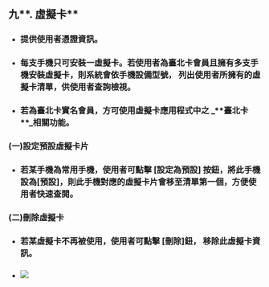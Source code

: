 ## 九**. 虛擬卡**

* ### 提供使用者憑證資訊。
* ### 每支手機只可安裝一虛擬卡。若使用者為臺北卡會員且擁有多支手機安裝虛擬卡，則系統會依手機設備型號， 列出使用者所擁有的虛擬卡清單，供使用者查詢檢視。
* ### 若為臺北卡實名會員，方可使用虛擬卡應用程式中之 _**臺北卡 **_相關功能。

### \(一\)設定預設虛擬卡片

* ### 若某手機為常用手機，使用者可點擊 \[設定為預設\] 按鈕，將此手機設為\[預設\]，則此手機對應的虛擬卡片會移至清單第一個，方便使用者快速查閱。

### \(二\)刪除虛擬卡

* ### 若某虛擬卡不再被使用，使用者可點擊 \[刪除\]鈕， 移除此虛擬卡資訊。
* ### ![](/assets/01.png)

### 



